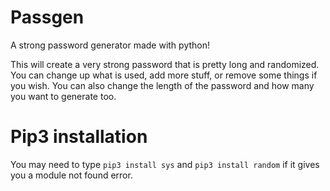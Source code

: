 # Passgen
A strong password generator made with python!


This will create a very strong password that is pretty long and randomized.
You can change up what is used, add more stuff, or remove some things if you wish. You can also change the length of the password and how many you want to generate too.


# Pip3 installation
You may need to type `pip3 install sys` and `pip3 install random` if it gives you a module not found error.
